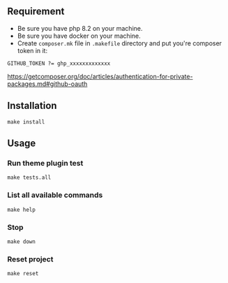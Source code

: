 
## Requirement

- Be sure you have php 8.2 on your machine.
- Be sure you have docker on your machine.
- Create `composer.mk` file in `.makefile` directory and put you're composer token in it:
```
GITHUB_TOKEN ?= ghp_xxxxxxxxxxxxx
```
https://getcomposer.org/doc/articles/authentication-for-private-packages.md#github-oauth

## Installation

`make install`

## Usage

### Run theme plugin test

`make tests.all`

### List all available commands

`make help`

### Stop

`make down`

### Reset project

`make reset`

